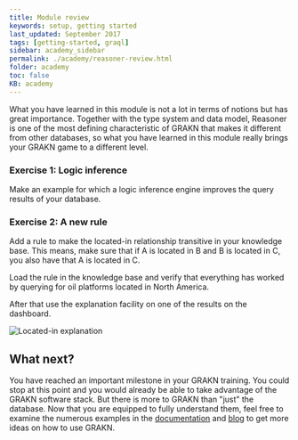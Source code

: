 ```yaml
---
title: Module review
keywords: setup, getting started
last_updated: September 2017
tags: [getting-started, graql]
sidebar: academy_sidebar
permalink: ./academy/reasoner-review.html
folder: academy
toc: false
KB: academy
---
```


What you have learned in this module is not a lot in terms of notions but has great importance. Together with the type system and data model, Reasoner is one of the most defining characteristic of GRAKN that makes it different from other databases, so what you have learned in this module really brings your GRAKN game to a different level.

### Exercise 1: Logic inference
Make an example for which a logic inference engine improves the query results of your database.


### Exercise 2: A new rule
Add a rule to make the located-in relationship transitive in your knowledge base. This means, make sure that if A is located in B and B is located in C, you also have that A is located in C.

Load the rule in the knowledge base and verify that everything has worked by querying for oil platforms located in North America.

After that use the explanation facility on one of the results on the dashboard.

  ![Located-in explanation](/images/academy/5-reasoner/location-explanation.png)

## What next?
You have reached an important milestone in your GRAKN training. You could stop at this point and you would already be able to take advantage of the GRAKN software stack. But there is more to GRAKN than "just" the database. Now that you are equipped to fully understand them, feel free to examine the numerous examples in the [documentation](../index.html) and [blog](https://blog.grakn.ai) to get more ideas on how to use GRAKN.
